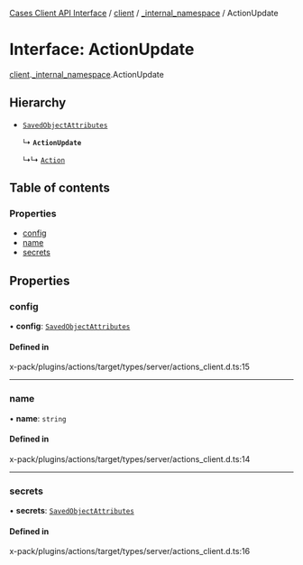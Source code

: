 [Cases Client API Interface](../README.md) / [client](../modules/client.md) / [\_internal\_namespace](../modules/client._internal_namespace.md) / ActionUpdate

# Interface: ActionUpdate

[client](../modules/client.md).[_internal_namespace](../modules/client._internal_namespace.md).ActionUpdate

## Hierarchy

- [`SavedObjectAttributes`](client._internal_namespace.SavedObjectAttributes.md)

  ↳ **`ActionUpdate`**

  ↳↳ [`Action`](client._internal_namespace.Action.md)

## Table of contents

### Properties

- [config](client._internal_namespace.ActionUpdate.md#config)
- [name](client._internal_namespace.ActionUpdate.md#name)
- [secrets](client._internal_namespace.ActionUpdate.md#secrets)

## Properties

### config

• **config**: [`SavedObjectAttributes`](client._internal_namespace.SavedObjectAttributes.md)

#### Defined in

x-pack/plugins/actions/target/types/server/actions_client.d.ts:15

___

### name

• **name**: `string`

#### Defined in

x-pack/plugins/actions/target/types/server/actions_client.d.ts:14

___

### secrets

• **secrets**: [`SavedObjectAttributes`](client._internal_namespace.SavedObjectAttributes.md)

#### Defined in

x-pack/plugins/actions/target/types/server/actions_client.d.ts:16
